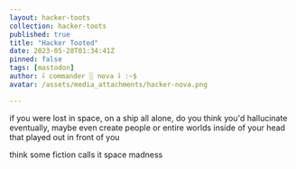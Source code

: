 ```yaml
---
layout: hacker-toots
collection: hacker-toots
published: true
title: "Hacker Tooted"
date: 2023-05-28T01:34:41Z
pinned: false
tags: [mastodon]
author: ⸸ commander ░ nova ⸸ :~$
avatar: /assets/media_attachments/hacker-nova.png

---
```


<p>if you were lost in space, on a ship all alone, do you think you&#39;d hallucinate eventually, maybe even create people or entire worlds inside of your head that played out in front of you</p><p>think some fiction calls it space madness</p>



